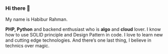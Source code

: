 ### Hi there 👋

My name is Habibur Rahman.

**PHP, Python** and backend enthusiast who is **algo** and **cloud** lover. I know how to use SOLID principle and Design Pattern in code. I love to learn new and cutting edge technologies. And there’s one last thing, I believe in technics over magic.
